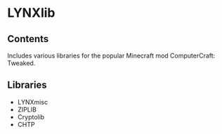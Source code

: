 # LYNXlib

## Contents

Includes various libraries for the popular Minecraft mod ComputerCraft: Tweaked.

## Libraries

* LYNXmisc
* ZIPLIB
* Cryptolib
* CHTP